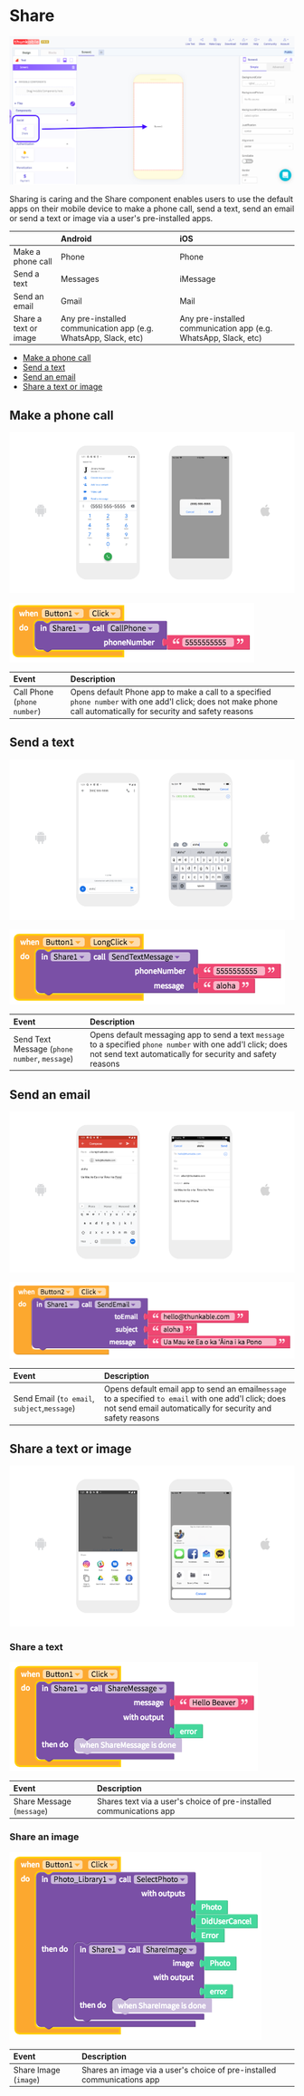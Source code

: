 # Share

![Adding the sharing component to your app](.gitbook/assets/sharing-component-picture.png)

Sharing is caring and the Share component enables users to use the default apps on their mobile device to make a phone call, send a text, send an email or send a text or image via a user's pre-installed apps.

|  | Android | iOS |
| :--- | :--- | :--- |
| Make a phone call | Phone | Phone |
| Send a text | Messages | iMessage |
| Send an email | Gmail | Mail |
| Share a text or image | Any pre-installed communication app \(e.g. WhatsApp, Slack, etc\) | Any pre-installed communication app \(e.g. WhatsApp, Slack, etc\) |

* [Make a phone call](share.md#make-a-phone-call)
* [Send a text](share.md#send-a-text)
* [Send an email](share.md#send-an-email)
* [Share a text or image](share.md#share-a-message)

## Make a phone call

![The screenshots above are from a Pixel 3 and an iPhone 7](.gitbook/assets/thunkable-docs-exhibits.png)

![](.gitbook/assets/screen-shot-2018-12-13-at-12.05.03-pm.png)

| Event | Description |
| :--- | :--- |
| Call Phone \(`phone number`\) | Opens default Phone app to make a call to a specified `phone number` with one add'l click; does not make phone call automatically for security and safety reasons |

## Send a text

![The screenshots above are from a Pixel 3 and an iPhone 7](.gitbook/assets/thunkable-docs-exhibits-90.png)

![](.gitbook/assets/screen-shot-2018-12-13-at-12.05.22-pm.png)

| Event | Description |
| :--- | :--- |
| Send Text Message \(`phone number`, `message`\) | Opens default messaging app to send a text `message` to a specified `phone number` with one add'l click; does not send text automatically for security and safety reasons |

## Send an email

![The screenshots above are from a Pixel 3 and an iPhone 7](.gitbook/assets/thunkable-docs-exhibits-91.png)

![](.gitbook/assets/screen-shot-2018-12-13-at-12.05.44-pm.png)

| Event | Description |
| :--- | :--- |
| Send Email \(`to email`, `subject`,`message`\) | Opens default email app to send an email`message` to a specified `to email`  with one add'l click; does not send email automatically for security and safety reasons |

## Share a text or image

![The screenshots above are from a Pixel 3 and an iPhone 7](.gitbook/assets/thunkable-docs-exhibits-92.png)

### Share a text

![](.gitbook/assets/share-component-fig-2%20%281%29.png)

| Event | Description |
| :--- | :--- |
| Share Message \(`message`\) | Shares text via a user's choice of pre-installed communications app |

### Share an image

![](.gitbook/assets/share-component-fig-3%20%281%29.png)

| Event | Description |
| :--- | :--- |
| Share Image \(`image`\) | Shares an image via a user's choice of pre-installed communications app |

